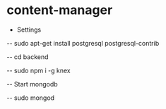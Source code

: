 # content-manager


- Settings

-- sudo apt-get install postgresql postgresql-contrib
 
-- cd backend

-- sudo npm i -g knex

-- Start mongodb

-- sudo mongod
